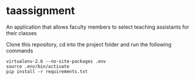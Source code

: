 taassignment
============

An application that allows faculty members to select teaching assistants for their classes

Clone this repository, cd into the project folder and run the following commands

    virtualenv-2.6 --no-site-packages .env
    source .env/bin/activate
    pip install -r requirements.txt
